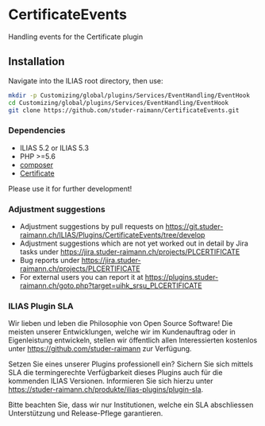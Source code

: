 CertificateEvents
=================

Handling events for the Certificate plugin

Installation
------------
Navigate into the ILIAS root directory, then use:

```bash
mkdir -p Customizing/global/plugins/Services/EventHandling/EventHook
cd Customizing/global/plugins/Services/EventHandling/EventHook
git clone https://github.com/studer-raimann/CertificateEvents.git
```

### Dependencies
* ILIAS 5.2 or ILIAS 5.3
* PHP >=5.6
* [composer](https://getcomposer.org)
* [Certificate](https://github.com/studer-raimann/Certificate)

Please use it for further development!

### Adjustment suggestions
* Adjustment suggestions by pull requests on https://git.studer-raimann.ch/ILIAS/Plugins/CertificateEvents/tree/develop
* Adjustment suggestions which are not yet worked out in detail by Jira tasks under https://jira.studer-raimann.ch/projects/PLCERTIFICATE
* Bug reports under https://jira.studer-raimann.ch/projects/PLCERTIFICATE
* For external users you can report it at https://plugins.studer-raimann.ch/goto.php?target=uihk_srsu_PLCERTIFICATE

### ILIAS Plugin SLA
Wir lieben und leben die Philosophie von Open Source Software! Die meisten unserer Entwicklungen, welche wir im Kundenauftrag oder in Eigenleistung entwickeln, stellen wir öffentlich allen Interessierten kostenlos unter https://github.com/studer-raimann zur Verfügung.

Setzen Sie eines unserer Plugins professionell ein? Sichern Sie sich mittels SLA die termingerechte Verfügbarkeit dieses Plugins auch für die kommenden ILIAS Versionen. Informieren Sie sich hierzu unter https://studer-raimann.ch/produkte/ilias-plugins/plugin-sla.

Bitte beachten Sie, dass wir nur Institutionen, welche ein SLA abschliessen Unterstützung und Release-Pflege garantieren.

